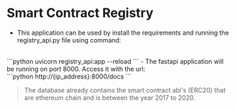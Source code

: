 # Smart Contract Registry

- This application can be used by install the requirements and running the registry_api.py file using command: 
<br>
```python
uvicorn registry_api:app --reload
```
- The fastapi application will be running on port 8000. Access it with the url:
<br> 
```python
http://{ip_address}:8000/docs
```

> The database already contains the smart contract abi's (ERC20) that are ethereum chain and is between the year 2017 to 2020.